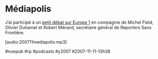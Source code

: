 # Médiapolis

J’ai participé à un [petit débat sur Europe 1](http://www.europe1.fr/antenne/fiche_emission.jsp?id=4525) en compagnie de Michel Field, Olivier Duhamel et Robert Ménard, secrétaire général de Reporters Sans Frontière.

[audio:200711mediapolis.mp3]

#noepub #rp #podcasts #y2007 #2007-11-11-13h38
